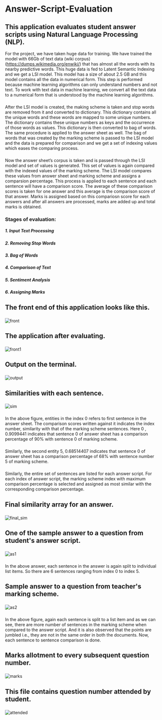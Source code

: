 # Answer-Script-Evaluation
## This application evaluates student answer scripts using Natural Language Processing (NLP).
For the project, we have taken huge data for training. We have trained the model with 66Gb of text data (wiki corpus) (https://dumps.wikimedia.org/enwiki/) that has
almost all the words with its nearby predictive words. This huge data is fed to Latent Semantic
Indexing and we get a LSI model. This model has a size of about 2.5 GB and this model
contains all the data in numerical form. This step is performed because machine learning
algorithms can only understand numbers and not text. To work with text data in machine
learning, we convert all the text data to a numerical form that is understood by the machine
learning algorithms. 
###    
After the LSI model is created, the making scheme is taken and stop
words are removed from it and converted to dictionary. This dictionary contains all the unique
words and these words are mapped to some unique numbers. The dictionary contains these
unique numbers as keys and the occurrence of those words as values. This dictionary is then
converted to bag of words. The same procedure is applied to the answer sheet as well. The bag
of words that was created by the marking scheme is passed to the LSI model and the data is
prepared for comparison and we get a set of indexing values which eases the comparing
process.
###    
Now the answer sheet’s corpus is taken and is passed through the LSI model and set of
values is generated. This set of values is again compared with the indexed values of the marking
scheme. The LSI model compares these values from answer sheet and marking scheme and
assigns a comparsion percentage. This process is applied to each sentence and each sentence will
have a comparison score. The average of these comparison scores is taken for one answer and
this average is the comparison score of that answer. Marks is assigned based on this compariosn
score for each answers and after all answers are processed, marks are added up and total marks is
obtained.
###
### Stages of evaluation:
##### 1. Input Text Processing
##### 2. Removing Stop Words
##### 3. Bag of Words
##### 4. Comparison of Text
##### 5. Sentiment Analysis
##### 6. Assigning Marks
###
## The front end of this application looks like this.
###  
![front](https://user-images.githubusercontent.com/40026126/72591767-00e90380-3927-11ea-958f-5943d3875ff3.png)
###  
## The application after evaluating.
###
![front1](https://user-images.githubusercontent.com/40026126/72591774-047c8a80-3927-11ea-898c-f4cbea0fd121.png)
### 
## Output on the terminal.
###
![output](https://user-images.githubusercontent.com/40026126/72591778-08a8a800-3927-11ea-9ef4-48732d55675c.png)
###
## Similarities with each sentence.
###
![sim](https://user-images.githubusercontent.com/40026126/72593537-3e4f9000-392b-11ea-9261-3931c08cd6d2.png)
###  
In the above figure, entities in the index 0 refers to first sentence in the answer sheet. The
comparison scores written against it indicates the index number, similarity with that of the
marking scheme sentences. Here 0 , 0.9099441 indicates that sentence 0 of answer sheet has a
comparison percentage of 90% with sentence 0 of marking scheme.
### 
Similarly, the second entity 5, 0.68514407 indicates that sentence 0 of answer sheet has a comparison percentage of 68% with
sentence number 5 of marking scheme. 
### 
Similarly, the entire set of sentences are listed for each
answer script. For each index of answer script, the marking scheme index with maximum comparison percentage is selected and assigned as most similar with the corresponding comparison percentage.
### 
## Final similarity array for an answer.
###
![final_sim](https://user-images.githubusercontent.com/40026126/72594290-1f51fd80-392d-11ea-81f2-dbc6ee55cc55.png)
###
## One of the sample answer to a question from student's answer script.
###
![as1](https://user-images.githubusercontent.com/40026126/72593915-347a5c80-392c-11ea-8547-d38df062cc8a.png)
###
In the above answer, each sentence in the answer is again split to individual list items. So there
are 6 sentences ranging from index 0 to index 5.
###
## Sample answer to a question from teacher's marking scheme.
###
![as2](https://user-images.githubusercontent.com/40026126/72593919-36dcb680-392c-11ea-9440-137c916fd0d1.png)
###
In the above figure, again each sentence is split to a list item and as we can see, there are more
number of sentences in the marking scheme when compared to the answer script. And it is also
observed that the points are jumbled i.e., they are not in the same order in both the documents.
Now, each sentence to sentence comparison is done.
###
## Marks allotment to every subsequent question number.
###
![marks](https://user-images.githubusercontent.com/40026126/72592725-3393fb80-3929-11ea-86fb-a0858112fea8.png)
###
## This file contains question number attended by student.
###
![attended](https://user-images.githubusercontent.com/40026126/72592730-37278280-3929-11ea-9949-f05ea4936944.png)
